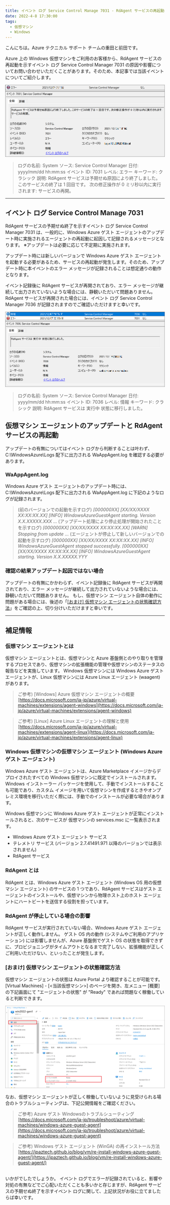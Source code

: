 ```yaml
---
title: イベント ログ Service Control Manage 7031 - RdAgent サービスの再起動について
date: 2022-4-8 17:30:00
tags:
  - 仮想マシン
  - Windows
---
```


こんにちは。Azure テクニカル サポート チームの重田と前田です。

Azure 上の Windows 仮想マシンをご利用のお客様から、RdAgent サービスの再起動を示すイベント ログ Service Control Manager 7031 の原因や影響についてお問い合わせいただくことがあります。そのため、本記事では当該イベントについてご紹介します。

<!-- more -->

![](./7031-rdagent-restart/01.png)

> ログの名前:   System
> ソース:       Service Control Manager
> 日付:         yyyy/mm/dd hh:mm:ss
> イベント ID:  7031
> レベル:       エラー
> キーワード:   クラシック
> 説明:
> RdAgent サービスは予期せぬ原因により終了しました。
> このサービスの終了は 1 回目です。
> 次の修正操作が 0 ミリ秒以内に実行されます: サービスの再開。

---

## イベント ログ Service Control Manage 7031

RdAgent サービスの予期せぬ終了を示すイベント ログ Service Control Manager 7031 は、一般的に、Windows Azure ゲスト エージェントのアップデート時に実施されるエージェントの再起動に起因して記録されるメッセージとなります。
※アップデートは必要に応じて不定期に実施されます。

アップデート時には新しいバージョンで Windows Azure ゲスト エージェントを起動する必要があるため、サービスの再起動が発生します。そのため、アップデート時に本イベントのエラー メッセージが記録されることは想定通りの動作となります。

イベント記録後に RdAgent サービスが再開されており、エラー メッセージが継続して出力されていないような場合には、静観いただいて問題ありません。RdAgent サービスが再開された場合には、イベント ログ Service Control Manager 7036 が記録されますのでご確認いただけますと幸いです。

![](./7031-rdagent-restart/02.png)

> ログの名前:   System
> ソース:       Service Control Manager
> 日付:         yyyy/mm/dd hh:mm:ss
> イベント ID:  7036
> レベル:       情報
> キーワード:   クラシック
> 説明:
> RdAgent サービスは 実行中 状態に移行しました。

## 仮想マシン エージェントのアップデートと RdAgent サービスの再起動

アップデートの有無についてはイベント ログから判断することは叶わず、C:\WindowsAzure\Logs 配下に出力される WaAppAgent.log を確認する必要があります。

### WaAppAgent.log

Windows Azure ゲスト エージェントのアップデート時には、C:\WindowsAzure\Logs 配下に出力される WaAppAgent.log に下記のようなログが記録されます。

> (前のバージョンでの起動を示すログ)
> *[000000XX] [XX/XX/XXXX XX:XX:XX.XX] [INFO]  WindowsAzureGuestAgent starting.  Version X.X.XXXXX.XXX*
> …
> (アップデート処理により停止処理が開始されたことを示すログ)
> *[000000XX] [XX/XX/XXXX XX:XX:XX.XX] [WARN]  Stopping from update*
> …
> (エージェントが停止して新しいバージョンでの起動を示すログ)
> *[000000XX] [XX/XX/XXXX XX:XX:XX.XX] [INFO]  WindowsAzureGuestAgent stopped successfully.*
> *[000000XX] [XX/XX/XXXX XX:XX:XX.XX] [INFO]  WindowsAzureGuestAgent starting. Version X.X.XXXXX.YYY*

### 確認の結果アップデート起因ではない場合

アップデートの有無にかかわらず、イベント記録後に RdAgent サービスが再開されており、エラー メッセージが継続して出力されていないような場合には、静観いただいて問題ありません。
もし、仮想マシン エージェント自体の動作に問題がある場合には、後述の「[[おまけ] 仮想マシン エージェントの状態確認方法](https://jpaztech.github.io/blog/vm/7031-rdagent-restart/#%E3%81%8A%E3%81%BE%E3%81%91-%E4%BB%AE%E6%83%B3%E3%83%9E%E3%82%B7%E3%83%B3-%E3%82%A8%E3%83%BC%E3%82%B8%E3%82%A7%E3%83%B3%E3%83%88%E3%81%AE%E7%8A%B6%E6%85%8B%E7%A2%BA%E8%AA%8D%E6%96%B9%E6%B3%95)」をご確認の上、切り分けいただけますと幸いです。

---

## 補足情報

### 仮想マシン エージェントとは

仮想マシン エージェントとは、仮想マシンと Azure 基盤側とのやり取りを管理するプロセスであり、仮想マシンの拡張機能の管理や仮想マシンのステータスの報告などを実施しています。
Windows 仮想マシンには Windows Azure ゲスト エージェントが、Linux 仮想マシンには Azure Linux エージェント (waagent) があります。

> ご参考) [Windows] Azure 仮想マシン エージェントの概要
> [https://docs.microsoft.com/ja-jp/azure/virtual-machines/extensions/agent-windows](https://docs.microsoft.com/ja-jp/azure/virtual-machines/extensions/agent-windows)

> ご参考) [Linux] Azure Linux エージェントの理解と使用
> [https://docs.microsoft.com/ja-jp/azure/virtual-machines/extensions/agent-linux](https://docs.microsoft.com/ja-jp/azure/virtual-machines/extensions/agent-linux)

### Windows 仮想マシンの仮想マシン エージェント (Windows Azure ゲスト エージェント)

Windows Azure ゲスト エージェントは、Azure Marketplace イメージからデプロイされたすべての Windows 仮想マシンに既定でインストールされます。
Windows インストーラー パッケージを使用して、手動でインストールすることも可能であり、カスタム イメージを用いて仮想マシンを作成するときやオンプレミス環境を移行いただく際には、手動でのインストールが必要な場合があります。

Windows 仮想マシンに Windows Azure ゲスト エージェントが正常にインストールされると、次のサービスが 仮想マシンの services.msc に一覧表示されます。

- Windows Azure ゲスト エージェント サービス
- テレメトリ サービス (バージョン 2.7.41491.971 以降のバージョンでは表示されません)
- RdAgent サービス

### RdAgent とは

RdAgent とは、Windows Azure ゲスト エージェント (Windows OS 用の仮想マシン エージェント) のサービスの 1 つであり、RdAgent サービスはゲスト エージェントのインストールや、仮想マシンから物理ホスト上のホスト エージェントにハートビートを送信する役割を担っています。

### RdAgent が停止している場合の影響

RdAgent サービスが実行されていない場合、Windows Azure ゲスト エージェントが正しく動作しません。
ゲスト OS 内の動作 (システムやご利用のアプリケーション) には影響しませんが、Azure 基盤側でゲスト OS の状態を取得できずに、プロビジョニングがタイムアウトとなるまで完了しない、拡張機能が正しくご利用いただけない、といったことが発生します。

### [おまけ] 仮想マシン エージェントの状態確認方法

仮想マシン エージェントの状態は Azure Portal より確認することが可能です。
[Virtual Machines] - [<当該仮想マシン>] のページを開き、左メニュー [概要] の下記画面にて "エージェントの状態" が "Ready" であれば問題なく稼働していると判断できます。

![](./7031-rdagent-restart/03.png)

なお、仮想マシン エージェントが正しく稼働していないように見受けられる場合のトラブルシューティングは、下記公開情報をご確認ください。

> ご参考) Azure ゲスト Windowsのトラブルシューティング
> [https://docs.microsoft.com/ja-jp/troubleshoot/azure/virtual-machines/windows-azure-guest-agent](https://docs.microsoft.com/ja-jp/troubleshoot/azure/virtual-machines/windows-azure-guest-agent)

> ご参考) Windows ゲスト エージェント (WinGA) の再インストール方法
> [https://jpaztech.github.io/blog/vm/re-install-windows-azure-guest-agent/](https://jpaztech.github.io/blog/vm/re-install-windows-azure-guest-agent/)

<br>
いかがでしたでしょうか。
イベント ログでエラーが記録されていると、影響や対処の有無などでご心配いただくことも多いかと存じますが、RdAgent サービスの予期せぬ終了を示すイベント ログに関して、上記状況がお役に立てましたらば幸いです。
